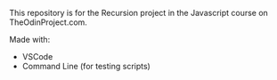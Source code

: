 This repository is for the Recursion project in the Javascript course on TheOdinProject.com.

Made with:

- VSCode
- Command Line (for testing scripts)